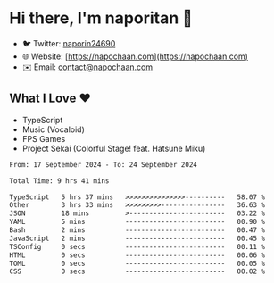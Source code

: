 # Hi there, I'm naporitan 👋

- 🐦 Twitter: [naporin24690](https://twitter.com/naporin24690)
- 🌐 Website: [https://napochaan.com](https://napochaan.com)
- ✉️ Email: [contact@napochaan.com](mailto:contact@napochaan.com)

## What I Love ❤️
- TypeScript
- Music (Vocaloid)
- FPS Games
- Project Sekai (Colorful Stage! feat. Hatsune Miku)

<!--START_SECTION:waka-->

```txt
From: 17 September 2024 - To: 24 September 2024

Total Time: 9 hrs 41 mins

TypeScript   5 hrs 37 mins   >>>>>>>>>>>>>>>----------   58.07 %
Other        3 hrs 33 mins   >>>>>>>>>----------------   36.63 %
JSON         18 mins         >------------------------   03.22 %
YAML         5 mins          -------------------------   00.90 %
Bash         2 mins          -------------------------   00.47 %
JavaScript   2 mins          -------------------------   00.45 %
TSConfig     0 secs          -------------------------   00.11 %
HTML         0 secs          -------------------------   00.06 %
TOML         0 secs          -------------------------   00.05 %
CSS          0 secs          -------------------------   00.02 %
```

<!--END_SECTION:waka-->

